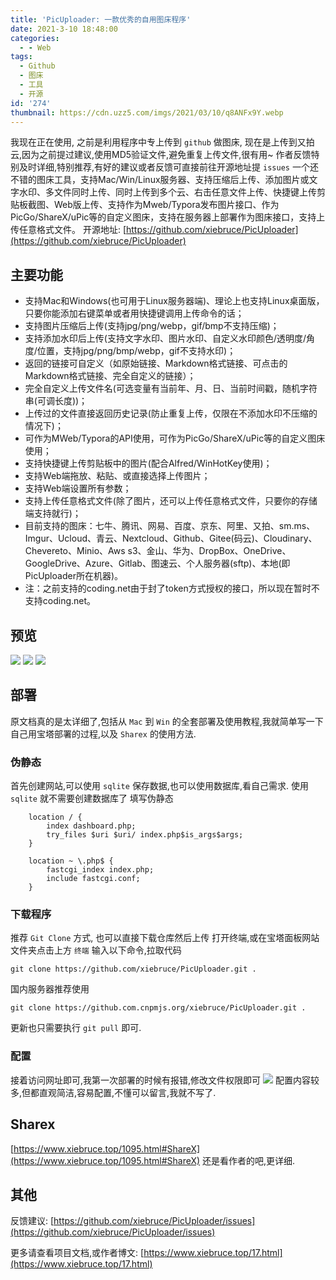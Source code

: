 ```yaml
---
title: 'PicUploader: 一款优秀的自用图床程序'
date: 2021-3-10 18:48:00
categories:
  - - Web
tags:
  - Github
  - 图床
  - 工具
  - 开源
id: '274'
thumbnail: https://cdn.uzz5.com/imgs/2021/03/10/q8ANFx9Y.webp
---
```



我现在正在使用, 之前是利用程序中专上传到 `github` 做图床, 现在是上传到又拍云,因为之前提过建议,使用MD5验证文件,避免重复上传文件,很有用~ 作者反馈特别及时详细,特别推荐,有好的建议或者反馈可直接前往开源地址提 `issues` 一个还不错的图床工具，支持Mac/Win/Linux服务器、支持压缩后上传、添加图片或文字水印、多文件同时上传、同时上传到多个云、右击任意文件上传、快捷键上传剪贴板截图、Web版上传、支持作为Mweb/Typora发布图片接口、作为PicGo/ShareX/uPic等的自定义图床，支持在服务器上部署作为图床接口，支持上传任意格式文件。 开源地址: [https://github.com/xiebruce/PicUploader](https://github.com/xiebruce/PicUploader)

## 主要功能

*   支持Mac和Windows(也可用于Linux服务器端)、理论上也支持Linux桌面版，只要你能添加右键菜单或者用快捷键调用上传命令的话；
*   支持图片压缩后上传(支持jpg/png/webp，gif/bmp不支持压缩)；
*   支持添加水印后上传(支持文字水印、图片水印、自定义水印颜色/透明度/角度/位置，支持jpg/png/bmp/webp，gif不支持水印)；
*   返回的链接可自定义（如原始链接、Markdown格式链接、可点击的Markdown格式链接、完全自定义的链接）；
*   完全自定义上传文件名(可选变量有当前年、月、日、当前时间戳，随机字符串(可调长度))；
*   上传过的文件直接返回历史记录(防止重复上传，仅限在不添加水印不压缩的情况下)；
*   可作为MWeb/Typora的API使用，可作为PicGo/ShareX/uPic等的自定义图床使用；
*   支持快捷键上传剪贴板中的图片(配合Alfred/WinHotKey使用)；
*   支持Web端拖放、粘贴、或直接选择上传图片；
*   支持Web端设置所有参数；
*   支持上传任意格式文件(除了图片，还可以上传任意格式文件，只要你的存储端支持就行)；
*   目前支持的图床：七牛、腾讯、网易、百度、京东、阿里、又拍、sm.ms、Imgur、Ucloud、青云、Nextcloud、Github、Gitee(码云)、Cloudinary、Chevereto、Minio、Aws s3、金山、华为、DropBox、OneDrive、GoogleDrive、Azure、Gitlab、图速云、个人服务器(sftp)、本地(即PicUploader所在机器)。
*   注：之前支持的coding.net由于封了token方式授权的接口，所以现在暂时不支持coding.net。

## 预览

![](https://cdn.uzz5.com/imgs/2021/03/10/UHsjLHd1.webp) ![](https://cdn.uzz5.com/imgs/2021/03/10/PwBNV9YY.webp) ![](https://cdn.uzz5.com/imgs/2021/03/10/zKOX208H.webp)

## 部署

原文档真的是太详细了,包括从 `Mac` 到 `Win` 的全套部署及使用教程,我就简单写一下自己用宝塔部署的过程,以及 `Sharex` 的使用方法.

### 伪静态

首先创建网站,可以使用 `sqlite` 保存数据,也可以使用数据库,看自己需求. 使用 `sqlite` 就不需要创建数据库了 填写伪静态

```shell
    location / {
        index dashboard.php;
        try_files $uri $uri/ index.php$is_args$args;
    }

    location ~ \.php$ {
        fastcgi_index index.php;
        include fastcgi.conf;
    }
```

### 下载程序

推荐 `Git Clone` 方式, 也可以直接下载仓库然后上传 打开终端,或在宝塔面板网站文件夹点击上方 `终端` 输入以下命令,拉取代码

```shell
git clone https://github.com/xiebruce/PicUploader.git .
```

国内服务器推荐使用

```shell
git clone https://github.com.cnpmjs.org/xiebruce/PicUploader.git .
```

更新也只需要执行 `git pull` 即可.

### 配置

接着访问网址即可,我第一次部署的时候有报错,修改文件权限即可 ![](https://cdn.uzz5.com/imgs/2021/03/10/8sOzo3PH.webp) 配置内容较多,但都直观简洁,容易配置,不懂可以留言,我就不写了.

## Sharex

[https://www.xiebruce.top/1095.html#ShareX](https://www.xiebruce.top/1095.html#ShareX) 还是看作者的吧,更详细.

## 其他

反馈建议: [https://github.com/xiebruce/PicUploader/issues](https://github.com/xiebruce/PicUploader/issues) 

更多请查看项目文档,或作者博文: [https://www.xiebruce.top/17.html](https://www.xiebruce.top/17.html)